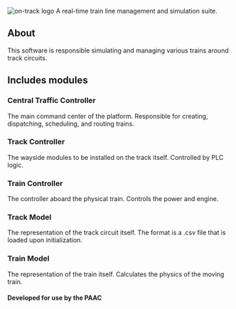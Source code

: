![on-track logo](https://i.imgur.com/yW6pl11.png)
A real-time train line management and simulation suite.

## About
This software is responsible simulating and managing various trains around track circuits.

## Includes modules
### Central Traffic Controller
The main command center of the platform. Responsible for creating, dispatching, scheduling, and routing trains.
### Track Controller
The wayside modules to be installed on the track itself. Controlled by PLC logic.
### Train Controller
The controller aboard the physical train. Controls the power and engine.
### Track Model
The representation of the track circuit itself. The format is a .csv file that is loaded upon initialization.
### Train Model
The representation of the train itself. Calculates the physics of the moving train.

#### Developed for use by the PAAC
